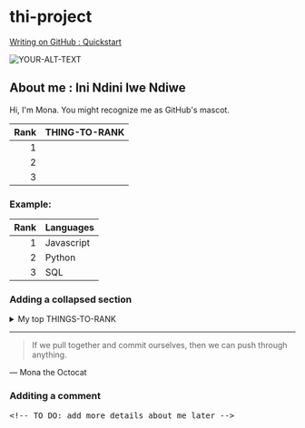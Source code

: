 # thi-project


<!--
including image to suit visitor dark / light prefeences

https://docs.github.com/en/get-started/writing-on-github/getting-started-with-writing-and-formatting-on-github/quickstart-for-writing-on-github

-->

<p><a href="https://docs.github.com/en/get-started/writing-on-github/getting-started-with-writing-and-formatting-on-github/quickstart-for-writing-on-github
" target="_blank"> Writing on GitHub : Quickstart </a></p>

<picture>
 <source media="(prefers-color-scheme: dark)" srcset="YOUR-DARKMODE-IMAGE">
 <source media="(prefers-color-scheme: light)" srcset="YOUR-LIGHTMODE-IMAGE">
 <img alt="YOUR-ALT-TEXT" src="YOUR-DEFAULT-IMAGE">
</picture>

## About me : Ini Ndini Iwe Ndiwe

Hi, I'm Mona. You might recognize me as GitHub's mascot.



| Rank | THING-TO-RANK |
|-----:|---------------|
|     1|               |
|     2|               |
|     3|               |


### Example:

| Rank | Languages |
|-----:|-----------|
|     1| Javascript|
|     2| Python    |
|     3| SQL       |


### Adding a collapsed section

<details>
<summary>My top THINGS-TO-RANK</summary>

YOUR TABLE
  
  | Rank | Languages |
|-----:|-----------|
|     1| Javascript|
|     2| Python    |
|     3| SQL       |


</details>

---
> If we pull together and commit ourselves, then we can push through anything.

— Mona the Octocat

### Additing a comment

<!-- TO DO: add more details about me later -->



<pre>
&lt;!-- TO DO: add more details about me later -->
</pre>
